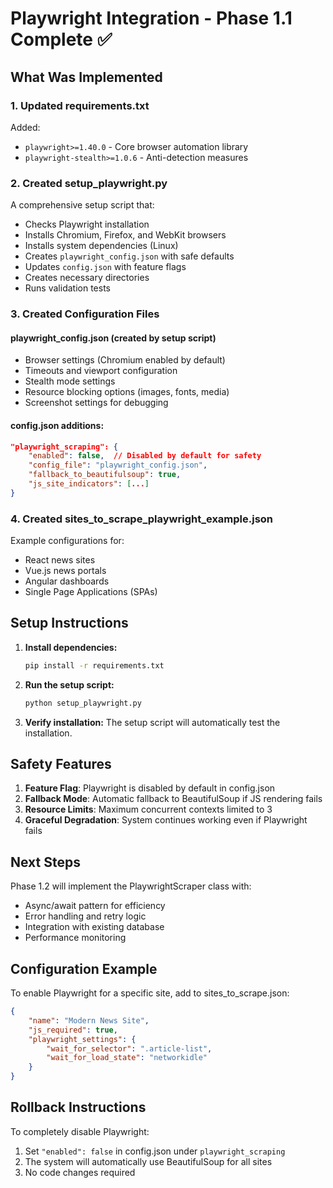 # Playwright Integration - Phase 1.1 Complete ✅

## What Was Implemented

### 1. Updated requirements.txt
Added:
- `playwright>=1.40.0` - Core browser automation library
- `playwright-stealth>=1.0.6` - Anti-detection measures

### 2. Created setup_playwright.py
A comprehensive setup script that:
- Checks Playwright installation
- Installs Chromium, Firefox, and WebKit browsers
- Installs system dependencies (Linux)
- Creates `playwright_config.json` with safe defaults
- Updates `config.json` with feature flags
- Creates necessary directories
- Runs validation tests

### 3. Created Configuration Files

#### playwright_config.json (created by setup script)
- Browser settings (Chromium enabled by default)
- Timeouts and viewport configuration
- Stealth mode settings
- Resource blocking options (images, fonts, media)
- Screenshot settings for debugging

#### config.json additions:
```json
"playwright_scraping": {
    "enabled": false,  // Disabled by default for safety
    "config_file": "playwright_config.json",
    "fallback_to_beautifulsoup": true,
    "js_site_indicators": [...]
}
```

### 4. Created sites_to_scrape_playwright_example.json
Example configurations for:
- React news sites
- Vue.js news portals
- Angular dashboards
- Single Page Applications (SPAs)

## Setup Instructions

1. **Install dependencies:**
   ```bash
   pip install -r requirements.txt
   ```

2. **Run the setup script:**
   ```bash
   python setup_playwright.py
   ```

3. **Verify installation:**
   The setup script will automatically test the installation.

## Safety Features

1. **Feature Flag**: Playwright is disabled by default in config.json
2. **Fallback Mode**: Automatic fallback to BeautifulSoup if JS rendering fails
3. **Resource Limits**: Maximum concurrent contexts limited to 3
4. **Graceful Degradation**: System continues working even if Playwright fails

## Next Steps

Phase 1.2 will implement the PlaywrightScraper class with:
- Async/await pattern for efficiency
- Error handling and retry logic
- Integration with existing database
- Performance monitoring

## Configuration Example

To enable Playwright for a specific site, add to sites_to_scrape.json:
```json
{
    "name": "Modern News Site",
    "js_required": true,
    "playwright_settings": {
        "wait_for_selector": ".article-list",
        "wait_for_load_state": "networkidle"
    }
}
```

## Rollback Instructions

To completely disable Playwright:
1. Set `"enabled": false` in config.json under `playwright_scraping`
2. The system will automatically use BeautifulSoup for all sites
3. No code changes required